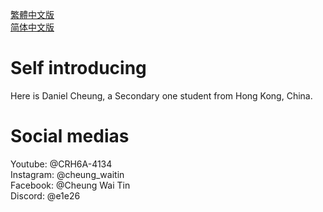 <a href="http://cheungwt.uk/zh-hk/" target="_blank">繁體中文版</a><br>
<a href="http://cheungwt.uk/zh-cn/" target="_blank">简体中文版</a><br>
# Self introducing
Here is Daniel Cheung, a Secondary one student from Hong Kong, China.
 # Social medias
Youtube: @CRH6A-4134<br>Instagram: @cheung_waitin<br>Facebook: @Cheung Wai Tin<br>Discord: @e1e26
